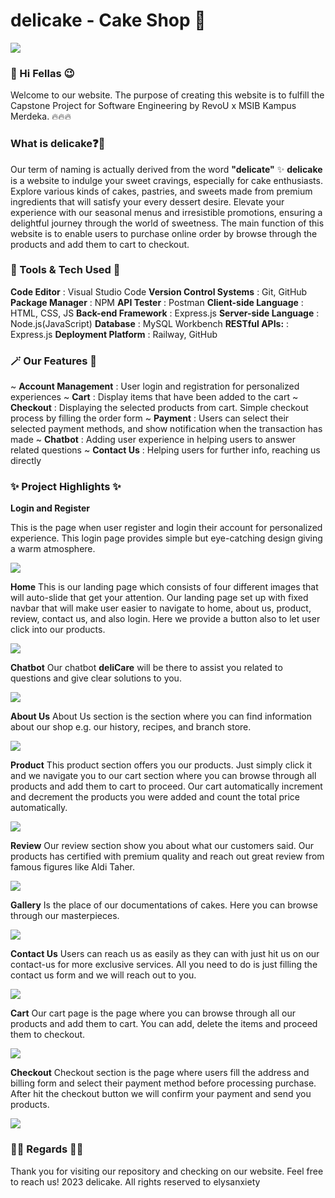 # delicake - Cake Shop 🧁
![](/assets/images/giphy.gif)

### 👋 Hi Fellas 😉
Welcome to our website. The purpose of creating this website is to fulfill the Capstone Project for Software Engineering by RevoU x MSIB Kampus Merdeka. 🔥🔥🔥

### What is delicake❓🥶
Our term of naming is actually derived from the word **"delicate"** ✨
**delicake** is a website to indulge your sweet cravings, especially for cake enthusiasts. Explore various kinds of cakes, pastries, and sweets made from premium ingredients that will satisfy your every dessert desire. Elevate your experience with our seasonal menus and irresistible promotions, ensuring a delightful journey through the world of sweetness.
The main function of this website is to enable users to purchase online order by browse through the products and add them to cart to checkout. 


### 🚀 Tools & Tech Used 🚀
**Code Editor** : Visual Studio Code
**Version Control Systems** : Git, GitHub
**Package Manager** : NPM
**API Tester** : Postman
**Client-side Language** : HTML, CSS, JS
**Back-end Framework** : Express.js
**Server-side Language** : Node.js(JavaScript)
**Database** : MySQL Workbench
**RESTful APIs:** : Express.js
**Deployment Platform** : Railway, GitHub


### 🪄 Our Features 🎲
~ **Account Management** : User login and registration for personalized experiences
~ **Cart** : Display items that have been added to the cart
~ **Checkout** : Displaying the selected products from cart. Simple checkout process by filling the order form
~ **Payment**  : Users can select their selected payment methods, and show notification when the transaction has made
~ **Chatbot** : Adding user experience in helping users to answer related questions
~ **Contact Us** : Helping users for further info, reaching us directly


### ✨ Project Highlights ✨

**Login and Register**

This is the page when user register and login their account for personalized experience. This login page provides simple but eye-catching design giving a warm atmosphere.

![](/pictures/login_register.png)

**Home**
This is our landing page which consists of four different images that will auto-slide that get your attention. Our landing page set up with fixed navbar that will make user easier to navigate to home, about us, product, review, contact us, and also login. Here we provide a button also to let user click into our products.

![](/pictures/landing%20page.png)

**Chatbot**
Our chatbot **deliCare** will be there to assist you related to questions and give clear solutions to you.

![](/pictures/chatbot.png)

**About Us**
About Us section is the section where you can find information about our shop e.g. our history, recipes, and branch store.

![](/pictures/about%20us.png)

**Product**
This product section offers you our products. Just simply click it and we navigate you to our cart section where you can browse through all products and add them to cart to proceed. Our cart automatically increment and decrement the products you were added and count the total price automatically.

![](/pictures/product.png)

**Review**
Our review section show you about what our customers said. Our products has certified with premium quality and reach out great review from famous figures like Aldi Taher.

![](/pictures/review.png)

**Gallery**
Is the place of our documentations of cakes. Here you can browse through our masterpieces.

![](/pictures/gallery.png)

**Contact Us**
Users can reach us as easily as they can with just hit us on our contact-us for more exclusive services.
All you need to do is just filling the contact us form and we will reach out to you.

![](/pictures/contact%20us.png)

**Cart**
Our cart page is the page where you can browse through all our products and add them to cart. You can add, delete the items and proceed them to checkout. 

![](/pictures/cart.png)

**Checkout**
Checkout section is the page where users fill the address and billing form and select their payment method before processing purchase. After hit the checkout button we will confirm your payment and send you products.

![](/pictures/checkout.png)


### 🙋‍♀️ Regards 🙇‍♂️
Thank you for visiting our repository and checking on our website. Feel free to reach us!
2023 delicake. All rights reserved to elysanxiety













